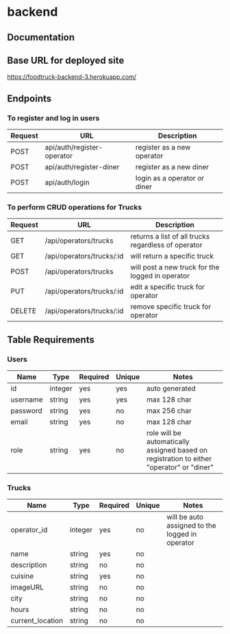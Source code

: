 # backend

## Documentation

## Base URL for deployed site 

https://foodtruck-backend-3.herokuapp.com/ 

## Endpoints

### To register and log in users

| Request | URL | Description |
| ------- | --- | ----------- |
| POST | api/auth/register-operator | register as a new operator |
| POST | api/auth/register-diner | register as a new diner |
| POST | api/auth/login | login as a operator or diner |

### To perform CRUD operations for Trucks

| Request | URL | Description |
| ------- | --- | ----------- |
| GET | /api/operators/trucks| returns a list of all trucks regardless of operator |
| GET | /api/operators/trucks/:id | will return a specific truck |
| POST | /api/operators/trucks | will post a new truck for the logged in operator |
| PUT | /api/operators/trucks/:id | edit a specific truck for operator |
| DELETE | /api/operators/trucks/:id | remove specific truck for operator |

## Table Requirements

### Users
| Name | Type | Required | Unique | Notes |
| ---- | ---- | -------- | ------ | ----- |
| id | integer | yes | yes | auto generated |
| username | string | yes | yes | max 128 char |
| password | string | yes | no | max 256 char |
| email | string | yes | no | max 128 char |
| role | string | yes | no | role will be automatically assigned based on registration to either "operator" or "diner" |

### Trucks
| Name | Type | Required | Unique | Notes |
| ---- | ---- | -------- | ------ | ----- |
| operator_id | integer | yes | no | will be auto assigned to the logged in operator |
| name | string | yes | no | |
| description | string | no | no | |
| cuisine | string | yes | no | |
| imageURL | string | no | no | |
| city | string | no | no | |
| hours | string | no | no | |
| current_location | string | no | no | |